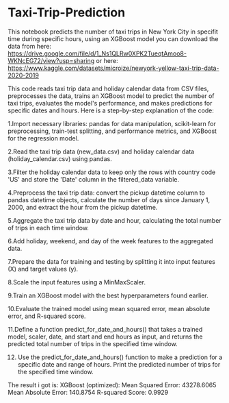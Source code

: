 # Taxi-Trip-Prediction
This notebook predicts the number of taxi trips in New York City in specifit time during specific hours, using an XGBoost model
you can download the data from here: https://drive.google.com/file/d/1_Ns1QLRw0XPK2TueqtAmoo8-WKNcEG72/view?usp=sharing
or here: https://www.kaggle.com/datasets/microize/newyork-yellow-taxi-trip-data-2020-2019

This code reads taxi trip data and holiday calendar data from CSV files, preprocesses the data, trains an XGBoost model to predict the number of taxi trips, evaluates the model's performance, and makes predictions for specific dates and hours. Here is a step-by-step explanation of the code:

1.Import necessary libraries: pandas for data manipulation, scikit-learn for preprocessing, train-test splitting, and performance metrics, and XGBoost for the regression model.

2.Read the taxi trip data (new_data.csv) and holiday calendar data (holiday_calendar.csv) using pandas.

3.Filter the holiday calendar data to keep only the rows with country code 'US' and store the 'Date' column in the filtered_data variable.

4.Preprocess the taxi trip data: convert the pickup datetime column to pandas datetime objects, calculate the number of days since January 1, 2000, and extract the hour from the pickup datetime.

5.Aggregate the taxi trip data by date and hour, calculating the total number of trips in each time window.

6.Add holiday, weekend, and day of the week features to the aggregated data.

7.Prepare the data for training and testing by splitting it into input features (X) and target values (y).

8.Scale the input features using a MinMaxScaler.

9.Train an XGBoost model with the best hyperparameters found earlier.

10.Evaluate the trained model using mean squared error, mean absolute error, and R-squared score.

11.Define a function predict_for_date_and_hours() that takes a trained model, scaler, date, and start and end hours as input, and returns the predicted total number of trips in the specified time window.

12. Use the predict_for_date_and_hours() function to make a prediction for a specific date and range of hours. Print the predicted number of trips for the specified time window.


The result i got is:
XGBoost (optimized):
  Mean Squared Error: 43278.6065
  Mean Absolute Error: 140.8754
  R-squared Score: 0.9929



